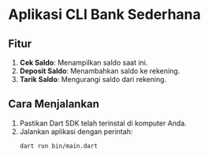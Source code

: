 # Aplikasi CLI Bank Sederhana

## Fitur

1. **Cek Saldo**: Menampilkan saldo saat ini.
2. **Deposit Saldo**: Menambahkan saldo ke rekening.
3. **Tarik Saldo**: Mengurangi saldo dari rekening.

## Cara Menjalankan

1. Pastikan Dart SDK telah terinstal di komputer Anda.
2. Jalankan aplikasi dengan perintah:
   ```bash
   dart run bin/main.dart
   ```
